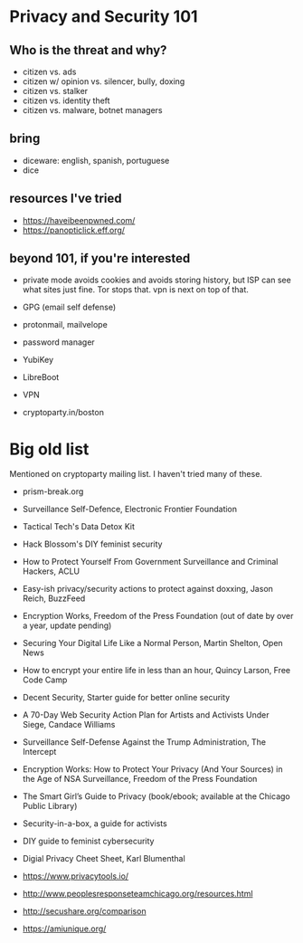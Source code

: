 Privacy and Security 101
========

Who is the threat and why?
--------

* citizen vs. ads
* citizen w/ opinion vs. silencer, bully, doxing
* citizen vs. stalker
* citizen vs. identity theft
* citizen vs. malware, botnet managers

bring
--------
* diceware: english, spanish, portuguese
* dice

resources I've tried
--------
* https://haveibeenpwned.com/
* https://panopticlick.eff.org/

beyond 101, if you're interested
--------

* private mode avoids cookies and avoids storing history, but ISP can
  see what sites just fine. Tor stops that. vpn is next on top of
  that.

* GPG (email self defense)
* protonmail, mailvelope
* password manager
* YubiKey
* LibreBoot
* VPN
* cryptoparty.in/boston


Big old list
========

Mentioned on cryptoparty mailing list. I haven't tried many of these.

* prism-break.org

* Surveillance Self-Defence, Electronic Frontier Foundation

* Tactical Tech's Data Detox Kit

* Hack Blossom's DIY feminist security

* How to Protect Yourself From Government Surveillance and Criminal
  Hackers, ACLU

* Easy-ish privacy/security actions to protect against doxxing, Jason
  Reich, BuzzFeed

* Encryption Works, Freedom of the Press Foundation (out of date by
  over a year, update pending)

* Securing Your Digital Life Like a Normal Person, Martin Shelton,
  Open News

* How to encrypt your entire life in less than an hour, Quincy Larson,
  Free Code Camp

* Decent Security, Starter guide for better online security

* A 70-Day Web Security Action Plan for Artists and Activists Under
  Siege, Candace Williams

* Surveillance Self-Defense Against the Trump Administration, The
  Intercept

* Encryption Works: How to Protect Your Privacy (And Your Sources) in
  the Age of NSA Surveillance, Freedom of the Press Foundation

* The Smart Girl’s Guide to Privacy (book/ebook; available at the
  Chicago Public Library)

* Security-in-a-box, a guide for activists

* DIY guide to feminist cybersecurity

* Digial Privacy Cheet Sheet, Karl Blumenthal

* https://www.privacytools.io/ 

* http://www.peoplesresponseteamchicago.org/resources.html

* http://secushare.org/comparison

* https://amiunique.org/
